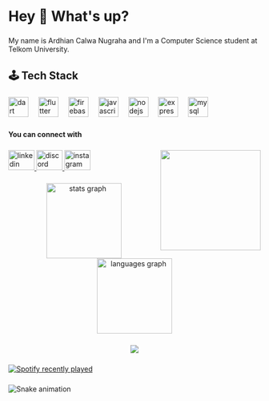 <h1 align="left">Hey 👋 What's up?</h1>

###

<p align="left">My name is Ardhian Calwa Nugraha and I'm a Computer Science student at Telkom University.</p>

###

<h2 align="left">🕹️ Tech Stack</h2>

###

<div align="left">
  <img src="https://cdn.jsdelivr.net/gh/devicons/devicon/icons/dart/dart-original.svg" height="40" alt="dart logo"  />
  <img width="12" />
  <img src="https://cdn.jsdelivr.net/gh/devicons/devicon/icons/flutter/flutter-original.svg" height="40" alt="flutter logo"  />
  <img width="12" />
  <img src="https://cdn.jsdelivr.net/gh/devicons/devicon/icons/firebase/firebase-plain.svg" height="40" alt="firebase logo"  />
  <img width="12" />
  <img src="https://cdn.jsdelivr.net/gh/devicons/devicon/icons/javascript/javascript-original.svg" height="40" alt="javascript logo"  />
  <img width="12" />
  <img src="https://cdn.jsdelivr.net/gh/devicons/devicon/icons/nodejs/nodejs-original.svg" height="40" alt="nodejs logo"  />
  <img width="12" />
  <img src="https://cdn.jsdelivr.net/gh/devicons/devicon/icons/express/express-original.svg" height="40" alt="express logo"  />
  <img width="12" />
  <img src="https://cdn.jsdelivr.net/gh/devicons/devicon/icons/mysql/mysql-original.svg" height="40" alt="mysql logo"  />
</div>

###

<h4 align="left">You can connect with</h4>

###

<img align="right" height="200" src="https://i.giphy.com/media/v1.Y2lkPTc5MGI3NjExeWw0MHFyd3JodXd0ZW1kZHlpbjhrNjRqNGFlZXpiZHBsMXR4cGFhMiZlcD12MV9pbnRlcm5hbF9naWZfYnlfaWQmY3Q9Zw/pCJcExvbKdSeyyv8zP/giphy.gif"  />

###

<div align="left">
  <a href="https://www.linkedin.com/in/ardhiancalwa" target="_blank">
    <img src="https://raw.githubusercontent.com/maurodesouza/profile-readme-generator/master/src/assets/icons/social/linkedin/default.svg" width="52" height="40" alt="linkedin logo"  />
  </a>
  <a href="https://discordapp.com/users/510381795154329610" target="_blank">
    <img src="https://raw.githubusercontent.com/maurodesouza/profile-readme-generator/master/src/assets/icons/social/discord/default.svg" width="52" height="40" alt="discord logo"  />
  </a>
  <a href="https://www.instagram.com/ardhncalwaa" target="_blank">
    <img src="https://raw.githubusercontent.com/maurodesouza/profile-readme-generator/master/src/assets/icons/social/instagram/default.svg" width="52" height="40" alt="instagram logo"  />
  </a>
</div>

###

<div align="center">
  <img src="https://github-readme-stats.vercel.app/api?username=ardhiancalwa&hide_title=false&hide_rank=false&show_icons=true&include_all_commits=true&count_private=true&disable_animations=false&theme=dracula&locale=en&hide_border=false&order=1" height="150" alt="stats graph"  />
  <img src="https://github-readme-stats.vercel.app/api/top-langs?username=ardhiancalwa&locale=en&hide_title=false&layout=compact&card_width=320&langs_count=5&theme=dracula&hide_border=false&order=2" height="150" alt="languages graph"  />
</div>

###

<div align="center">
  <img src="https://profile-counter.glitch.me/ardhiancalwa/count.svg?"  />
</div>

###

<div align="left">
  <a href="https://open.spotify.com/user/oizl2uklk2t9z26fi8sjpw8mj">
    <img src="https://spotify-recently-played-readme.vercel.app/api?user=oizl2uklk2t9z26fi8sjpw8mj&count=3&unique=false" alt="Spotify recently played"  />
  </a>
</div>

###

<img src="https://raw.githubusercontent.com/ardhiancalwa/ardhiancalwa/output/snake.svg" alt="Snake animation" />

###
